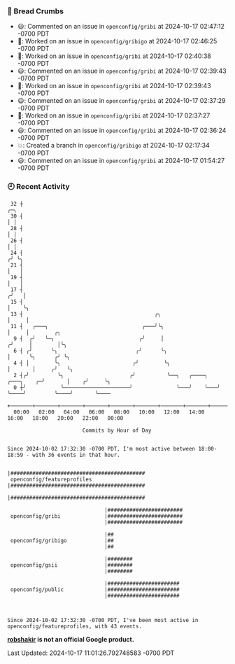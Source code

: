 ### 🍞 Bread Crumbs

 * 😃: Commented on an issue in `openconfig/gribi` at 2024-10-17 02:47:12 -0700 PDT
 * 👀: Worked on an issue in `openconfig/gribigo` at 2024-10-17 02:46:25 -0700 PDT
 * 👀: Worked on an issue in `openconfig/gribi` at 2024-10-17 02:40:38 -0700 PDT
 * 😃: Commented on an issue in `openconfig/gribi` at 2024-10-17 02:39:43 -0700 PDT
 * 👀: Worked on an issue in `openconfig/gribi` at 2024-10-17 02:39:43 -0700 PDT
 * 😃: Commented on an issue in `openconfig/gribi` at 2024-10-17 02:37:29 -0700 PDT
 * 👀: Worked on an issue in `openconfig/gribi` at 2024-10-17 02:37:27 -0700 PDT
 * 😃: Commented on an issue in `openconfig/gribi` at 2024-10-17 02:36:24 -0700 PDT
 * 💥: Created a branch in `openconfig/gribigo` at 2024-10-17 02:17:34 -0700 PDT
 * 😃: Commented on an issue in `openconfig/gribi` at 2024-10-17 01:54:27 -0700 PDT

### 🕘 Recent Activity
```
 32 ┼                                                                            ╭─╮
 30 ┤                                                                            │ │
 28 ┤                                                                            │ │
 26 ┤                                                                            │ │
 24 ┤                                                                           ╭╯ ╰╮
 21 ┤                                                                           │   │
 19 ┤                                                                           │   │
 17 ┤                                                                          ╭╯   │
 15 ┤                                                                          │    ╰╮
 13 ┤                                          ╭╮                              │     │
 11 ┤   ╭───╮                              ╭───╯╰╮                             │     │        ╭╮
  9 ┤  ╭╯   ╰─╮                           ╭╯     │                            ╭╯     │        │╰╮
  6 ┤ ╭╯      ╰╮                         ╭╯      ╰╮                           │      ╰╮      ╭╯ ╰╮
  4 ┤ │        ╰╮                       ╭╯        ╰╮                          │       │     ╭╯   ╰╮
  2 ┤╭╯         ╰╮                     ╭╯          ╰──╮   ╭────╮   ╭───╮    ╭─╯       │    ╭╯     ╰╮
  0 ┼╯           ╰─────────────────────╯              ╰───╯    ╰───╯   ╰────╯         ╰────╯       ╰────
    +───────+───────+───────+───────+───────+───────+───────+───────+───────+───────+───────+───────+────
  00:00   02:00   04:00   06:00   08:00   10:00   12:00   14:00   16:00   18:00   20:00   22:00   00:00   

						Commits by Hour of Day


Since 2024-10-02 17:32:30 -0700 PDT, I'm most active between 18:00-18:59 - with 36 events in that hour.

```



```
                               |###########################################
 openconfig/featureprofiles    |###########################################
                               |###########################################

                               |########################
 openconfig/gribi              |########################
                               |########################

                               |##
 openconfig/gribigo            |##
                               |##

                               |########
 openconfig/gsii               |########
                               |########

                               |#######################
 openconfig/public             |#######################
                               |#######################



Since 2024-10-02 17:32:30 -0700 PDT, I've been most active in openconfig/featureprofiles, with 43 events.

```
**[robshakir](mailto:robjs@google.com) is not an official Google product.**  


Last Updated: 2024-10-17 11:01:26.792748583 -0700 PDT
